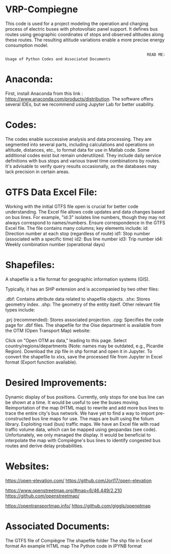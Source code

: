 # VRP-Compiegne
 This code is used for a project modeling the operation and charging process of electric buses with photovoltaic panel support. It defines bus routes using geographic coordinates of stops and observed altitudes along these routes. The resulting altitude variations enable a more precise energy consumption model.


                                                                  READ ME: Usage of Python Codes and Associated Documents
                                                                  
# Anaconda:

First, install Anaconda from this link : https://www.anaconda.com/products/distribution.
The software offers several IDEs, but we recommend using Jupyter Lab for better usability.

# Codes:

The codes enable successive analysis and data processing.
They are segmented into several parts, including calculations and operations on altitude, distances, etc., to format data for use in Matlab code. Some additional codes exist but remain underutilized. They include daily service definitions with bus stops and various travel time combinations by routes.
It's advisable to verify query results occasionally, as the databases may lack precision in certain areas.


# GTFS Data Excel File:


Working with the initial GTFS file open is crucial for better code understanding.
The Excel file allows code updates and data changes based on bus lines. For example, "id:3" isolates line numbers, though they may not always correspond to names/numbers. Ensure correspondence in the GTFS Excel file.
The file contains many columns; key elements include:
id: Direction number at each stop (regardless of route)
id1: Stop number (associated with a specific time)
id2: Bus line number
id3: Trip number
id4: Weekly combination number (operational days)

# Shapefiles:

A shapefile is a file format for geographic information systems (GIS).

Typically, it has an SHP extension and is accompanied by two other files:

.dbf: Contains attribute data related to shapefile objects.
.shx: Stores geometry index.
.shp: The geometry of the entity itself.
Other relevant file types include:

.prj (recommended): Stores associated projection.
.cpg: Specifies the code page for .dbf files.
The shapefile for the Oise department is available from the OTM (Open Transport Map) website:

Click on "Open OTM as data," leading to this page.
Select country/regions/departments (Note: names may be outdated, e.g., Picardie Region).
Download the zip file in shp format and open it in Jupyter.
To convert the shapefile to xlxs, save the processed file from Jupyter in Excel format (Export function available).

# Desired Improvements:

Dynamic display of bus positions. Currently, only stops for one bus line can be shown at a time. It would be useful to see the buses moving.
Reimportation of the map (HTML map) to rewrite and add more bus lines to trace the entire city's bus network. We have yet to find a way to import pre-constructed bus line maps for use. The maps are built using the folium library.
Exploiting road (bus) traffic maps. We have an Excel file with road traffic volume data, which can be mapped using geopandas (see code). Unfortunately, we only managed the display. It would be beneficial to interpolate the map with Compiègne's bus lines to identify congested bus routes and derive delay probabilities.


# Websites:

https://open-elevation.com/
https://github.com/Jorl17/open-elevation

https://www.openstreetmap.org/#map=6/46.449/2.210
https://github.com/openstreetmap/

https://opentransportmap.info/
https://github.com/giggls/openptmap


# Associated Documents:

The GTFS file of Compiègne
The shapefile folder
The shp file in Excel format
An example HTML map
The Python code in IPYNB format
